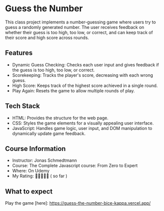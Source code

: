 # Guess the Number
This class project implements a number-guessing game where users try to guess a randomly generated number. 
The user receives feedback on whether their guess is too high, too low, or correct, and can keep track of their score and high score across rounds.

## Features
- Dynamic Guess Checking: Checks each user input and gives feedback if the guess is too high, too low, or correct.
- Scorekeeping: Tracks the player's score, decreasing with each wrong guess.
- High Score: Keeps track of the highest score achieved in a single round.
- Play Again: Resets the game to allow multiple rounds of play.

## Tech Stack
- HTML: Provides the structure for the web page.
- CSS: Styles the game elements for a visually appealing user interface.
- JavaScript: Handles game logic, user input, and DOM manipulation to dynamically update game feedback.

## Course Information
- Instructor: Jonas Schmedtmann
- Course: The Complete Javascript course: From Zero to Expert
- Where: On Udemy
- My Rating: 🌟🌟🌟🌟🌟 ( so far )

## What to expect 
Play the game [here]: https://guess-the-number-bice-kappa.vercel.app/
